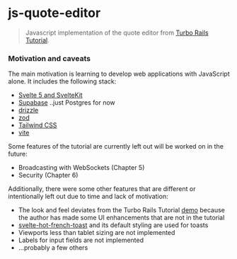 # js-quote-editor

> Javascript implementation of the quote editor from [Turbo Rails Tutorial](https://www.hotrails.dev/turbo-rails).

### Motivation and caveats

The main motivation is learning to develop web applications with JavaScript alone. It includes the following stack:

- [Svelte 5 and SvelteKit](https://svelte.dev/)
- [Supabase](https://supabase.com/) ..just Postgres for now
- [drizzle](https://orm.drizzle.team/)
- [zod](https://zod.dev/)
- [Tailwind CSS](https://tailwindcss.com/)
- [vite](https://vite.dev/)

Some features of the tutorial are currently left out will be worked on in the future:

- Broadcasting with WebSockets (Chapter 5)
- Security (Chapter 6)

Additionally, there were some other features that are different or intentionally left out due to time and lack of motivation:

- The look and feel deviates from the Turbo Rails Tutorial [demo](https://www.hotrails.dev/quotes) because the author has made some UI enhancements that are not in the tutorial
- [svelte-hot-french-toast](https://github.com/babakfp/svelte-hot-french-toast) and its default styling are used for toasts
- Viewports less than tablet sizing are not implemented
- Labels for input fields are not implemented
- ...probably a few others
